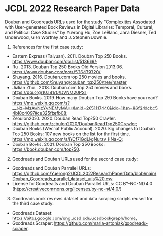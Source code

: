 # JCDL 2022 Research Paper Data
 Douban and Goodreads URLs used for the study "Complexities Associated with User-generated Book Reviews in Digital Libraries: Temporal, Cultural, and Political Case Studies" by Yuerong Hu, Zoe LeBlanc, Jana Diesner, Ted Underwood, Glen Worthey and J. Stephen Downie.


1. References for the first case study:
- Eastern Express (Taiyuan). 2011. Douban Top 250 Books. https://www.douban.com/doulist/513669/;
- Rui. 2013. Douban Top 250 Books Old Version 2013.06. https://www.douban.com/note/536479320/;
- Shuyang. 2016. Douban.com top 250 movies and books. https://github.com/Shuyang/douban_top250/tree/master;
- Jialian Zhou. 2018. Douban.com top 250 movies and books. https://doi.org/10.18170/DVN/X20PS1;
- Douban Books. 2019. How many Douban Top 250 Books have you read? https://mp.weixin.qq.com/s?__biz=MzAwNzYyNDMyMA==&mid=2651117440&idx=1&sn=86f24dcbc54b18c40978ce325fbefb08;
- Zebulon2020. 2020. Douban Read Top250 Crawler. https://github.com/zebulon2020/DoubanReadTop250Crawler;
- Douban Books (Wechat Public Account). 2020. Big changes to Douban Top 250 Books: 107 new books on the list for the first time. https://mp.weixin.qq.com/s/iYCf7lGdLkgNurzv_HNa-Q;
- Douban Books. 2021. Douban Top 250 Books: https://book.douban.com/top250.

2. Goodreads and Douban URLs used for the second case study:
- Goodreads and Douban Parrallel URLs: https://github.com/Yuerong2/JCDL2022ResearchPaperData/blob/main/Douban_Goodreads_parallel_dataset_urls%20.csv.
- License for Goodreads and Douban Parrallel URLs: CC BY-NC-ND 4.0 (https://creativecommons.org/licenses/by-nc-nd/4.0/)

3. Goodreads book reviews dataset and data scraping scripts reused for the third case study:
- Goodreads Dataset: https://sites.google.com/eng.ucsd.edu/ucsdbookgraph/home;
- Goodreads Scraper: https://github.com/maria-antoniak/goodreads-scraper.


